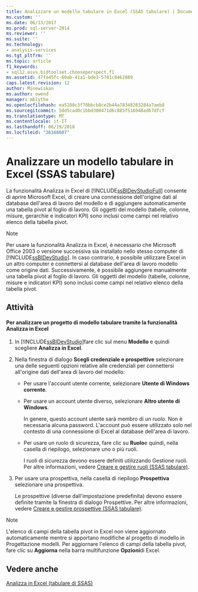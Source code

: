 ```yaml
---
title: Analizzare un modello tabulare in Excel (SSAS tabulare) | Documenti Microsoft
ms.custom: ''
ms.date: 06/13/2017
ms.prod: sql-server-2014
ms.reviewer: ''
ms.suite: ''
ms.technology:
- analysis-services
ms.tgt_pltfrm: ''
ms.topic: article
f1_keywords:
- sql12.asvs.bidtoolset.chooseperspect.f1
ms.assetid: 47fa45fc-60ab-41a1-bde3-5781c8462889
caps.latest.revision: 12
author: Minewiskan
ms.author: owend
manager: mblythe
ms.openlocfilehash: ea5288c3f70bbcb8ce2b44a78348283284a7aeb8
ms.sourcegitcommit: 5dd5cad0c1bbd308471d6c885f516948ad67dfcf
ms.translationtype: MT
ms.contentlocale: it-IT
ms.lasthandoff: 06/19/2018
ms.locfileid: "36168607"
---
```

# <a name="analyze-a-tabular-model-in-excel-ssas-tabular"></a>Analizzare un modello tabulare in Excel (SSAS tabulare)
  La funzionalità Analizza in Excel di [!INCLUDE[ssBIDevStudioFull](../../includes/ssbidevstudiofull-md.md)] consente di aprire Microsoft Excel, di creare una connessione dell'origine dati al database dell'area di lavoro del modello e di aggiungere automaticamente una tabella pivot al foglio di lavoro. Gli oggetti del modello (tabelle, colonne, misure, gerarchie e indicatori KPI) sono inclusi come campi nel relativo elenco della tabella pivot.  
  
> [!NOTE]  
>  Per usare la funzionalità Analizza in Excel, è necessario che Microsoft Office 2003 o versione successiva sia installato nello stesso computer di [!INCLUDE[ssBIDevStudio](../../includes/ssbidevstudio-md.md)]. In caso contrario, è possibile utilizzare Excel in un altro computer e connettersi al database dell'area di lavoro modello come origine dati. Successivamente, è possibile aggiungere manualmente una tabella pivot al foglio di lavoro. Gli oggetti del modello (tabelle, colonne, misure e indicatori KPI) sono inclusi come campi nel relativo elenco della tabella pivot.  
  
## <a name="tasks"></a>Attività  
  
#### <a name="to-analyze-a-tabular-model-project-by-using-the-analyze-in-excel-feature"></a>Per analizzare un progetto di modello tabulare tramite la funzionalità Analizza in Excel  
  
1.  In [!INCLUDE[ssBIDevStudio](../../includes/ssbidevstudio-md.md)]fare clic sul menu **Modello** e quindi scegliere **Analizza in Excel**.  
  
2.  Nella finestra di dialogo **Scegli credenziale e prospettive** selezionare una delle seguenti opzioni relative alle credenziali per connettersi all'origine dati dell'area di lavoro del modello:  
  
    -   Per usare l'account utente corrente, selezionare **Utente di Windows corrente**.  
  
    -   Per usare un account utente diverso, selezionare **Altro utente di Windows**.  
  
         In genere, questo account utente sarà membro di un ruolo. Non è necessaria alcuna password. L'account può essere utilizzato solo nel contesto di una connessione di Excel al database dell'area di lavoro.  
  
    -   Per usare un ruolo di sicurezza, fare clic su **Ruolo**e quindi, nella casella di riepilogo, selezionare uno o più ruoli.  
  
         I ruoli di sicurezza devono essere definiti utilizzando Gestione ruoli. Per altre informazioni, vedere [Creare e gestire ruoli &#40;SSAS tabulare&#41;](roles-ssas-tabular.md).  
  
3.  Per usare una prospettiva, nella casella di riepilogo **Prospettiva** selezionare una prospettiva.  
  
     Le prospettive (diverse dall'impostazione predefinita) devono essere definite tramite la finestra di dialogo Prospettive. Per altre informazioni, vedere [Creare e gestire prospettive &#40;SSAS tabulare&#41;](perspectives-ssas-tabular.md).  
  
> [!NOTE]  
>  L'elenco di campi della tabella pivot in Excel non viene aggiornato automaticamente mentre si apportano modifiche al progetto di modello in Progettazione modelli. Per aggiornare l'elenco di campi della tabella pivot, fare clic su **Aggiorna** nella barra multifunzione **Opzioni**di Excel.  
  
## <a name="see-also"></a>Vedere anche  
 [Analizza in Excel &#40;tabulare di SSAS&#41;](analyze-in-excel-ssas-tabular.md)  
  
  